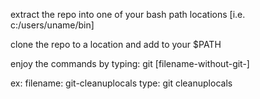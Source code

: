extract the repo into one of your bash path locations [i.e. c:/users/uname/bin]

clone the repo to a location and add to your $PATH

enjoy the commands by typing:
git [filename-without-git-]

ex:
filename: git-cleanuplocals
type:
git cleanuplocals

